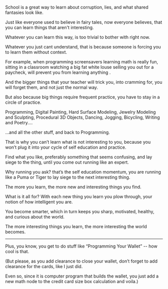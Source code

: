 School is a great way to learn about corruption, lies,
and what shared fantasies look like.

Just like everyone used to believe in fairy tales,
now everyone believes, that you can learn things that aren't interesting.

Whatever you can learn this way,
is too trivial to bother with right now.

Whatever you just cant understand,
that is because someone is forcing you to learn them without context.

For example, when programming screensavers learning math is really fun,
sitting in a classroom watching a big fat white louse selling you out for a paycheck, will prevent you from learning anything .

And the bigger things that your teacher will trick you, into cramming for,
you will forget them, and not just the normal way.

But also because big things require frequent practice,
you have to stay in a circle of practice.

Programming, Digital Painting, Hard Surface Modeling, Jewelry Modeling and Sculpting,
Procedural 3D Objects, Dancing, Jogging, Bicycling, Writing and Poetry....

...and all the other stuff,
and back to Programming.

That is why you can’t learn what is not interesting to you,
because you won’t plug it into your cycle of self education and practice.

Find what you like, preferably something that seems confusing,
and lay siege to the thing, until you come out running like an expert.

Why running you ask? that’s the self education momentum,
you are running like a Puma or Tiger to lay siege to the next interesting thing.

The more you learn,
the more new and interesting things you find.

What is it all for? With each new thing you learn you plow through,
your notion of how intelligent you are.

You become smarter, which in turn keeps you sharp, motivated, healthy,
and curious about the world.

The more interesting things you learn,
the more interesting the world becomes.

---

Plus, you know,
you get to do stuff like “Programming Your Wallet” -- how cool is that.

(But please, as you add clearance to close your wallet,
don’t forget to add clearance for the cards, like I just did.

Even so, since it is computer program that builds the wallet,
you just add a new math node to the credit card size box calculation and voila.)
